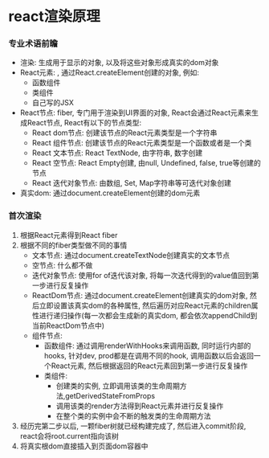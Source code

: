 # react渲染原理

### 专业术语前瞻

- 渲染: 生成用于显示的对象, 以及将这些对象形成真实的dom对象
- React元素: , 通过React.createElement创建的对象, 例如:
    - 函数组件
    - 类组件
    - 自己写的JSX
- React节点: fiber, 专门用于渲染到UI界面的对象, React会通过React元素来生成React节点, React有以下的节点类型:
    - React dom节点: 创建该节点的React元素类型是一个字符串
    - React 组件节点: 创建该节点的React元素类型是一个函数或者是一个类
    - React 文本节点: React TextNode, 由字符串, 数字创建
    - React 空节点: React Empty创建, 由null, Undefined, false, true等创建的节点
    - React 迭代对象节点: 由数组, Set, Map字符串等可迭代对象创建
- 真实dom: 通过document.createElement创建的dom元素

### 首次渲染

1. 根据React元素得到React fiber
2. 根据不同的fiber类型做不同的事情
    - 文本节点: 通过document.createTextNode创建真实的文本节点
    - 空节点: 什么都不做
    - 迭代对象节点: 使用for of迭代该对象, 将每一次迭代得到的value值回到第一步进行反复操作
    - ReactDom节点: 通过document.createElement创建真实的dom对象, 然后立即设置该真实dom的各种属性, 然后遍历对应React元素的children属性进行递归操作(每一次都会生成新的真实dom, 都会依次appendChild到当前ReactDom节点中)
    - 组件节点:
        - 函数组件: 通过调用renderWithHooks来调用函数, 同时运行内部的hooks, 针对dev, prod都是在调用不同的hook, 调用函数以后会返回一个React元素, 然后根据返回的React元素回到第一步进行反复操作
        - 类组件:
            - 创建类的实例, 立即调用该类的生命周期方法,getDerivedStateFromProps
            - 调用该类的render方法得到React元素并进行反复操作
            - 在整个类的实例中会不断的触发类的生命周期方法
3. 经历完第二步以后, 一颗fiber树就已经构建完成了, 然后进入commit阶段, react会将root.current指向该树
4. 将真实根dom直接插入到页面dom容器中
